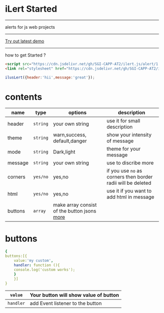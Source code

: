 # iLert Started
***

alerts for js web projects

***
[Try out latest demo](https://sgi-capp-at2.github.io/Ilert.js/alert/1.0/demo.html)
***
how to get Started ?
```html
<script src="https://cdn.jsdelivr.net/gh/SGI-CAPP-AT2/ilert.js/alert/1.0/app.js"></script>
<link rel="stylesheet" href="https://cdn.jsdelivr.net/gh/SGI-CAPP-AT2/ilert.js/alert/1.0/style.css">
```
```javascript
ilusLert({header:'hii',message:'great'});
```
# contents
|name|type|options|description|
|----|---|---|---|
|header|`string`| your own string|use it for small description|
|theme|`string`|warn,success, default,danger|show your intensity of message|
|mode|`string`|Dark,light|theme for your message|
|message|`string`|your own string|use to discribe more|
|corners|`yes/no`|yes,no|if you use `no` as corners then border radii will be deleted|
|html|`yes/no`|yes,no|use it if you want to add html in message|
|buttons|`array`|make array consist of the button jsons [more](#buttons)|
# buttons 
```yaml
{
buttons:[{
    value:'my custom',
    handler: function (){
    console.log('custom works');
    }
    }]
}
```
|`value`|Your button will show value of button|
|---|---|
|`handler`|add Event listener to the button |
